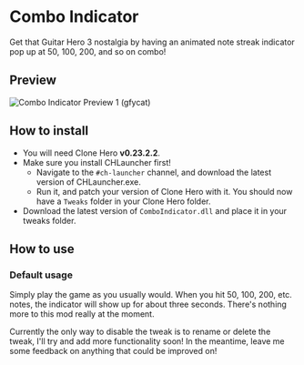 # Combo Indicator
Get that Guitar Hero 3 nostalgia by having an animated note streak indicator pop up at 50, 100, 200, and so on combo!

## Preview
![Combo Indicator Preview 1 (gfycat)](https://giant.gfycat.com/GreenThickIndianrockpython.gif)

## How to install
- You will need Clone Hero **v0.23.2.2**.
- Make sure you install CHLauncher first!
  - Navigate to the `#ch-launcher` channel, and download the latest version of CHLauncher.exe.
  - Run it, and patch your version of Clone Hero with it. You should now have a `Tweaks` folder in your Clone Hero folder.
- Download the latest version of `ComboIndicator.dll` and place it in your tweaks folder.

## How to use
### Default usage
Simply play the game as you usually would. When you hit 50, 100, 200, etc. notes, the indicator will show up for about three seconds. There's nothing more to this mod really at the moment.

Currently the only way to disable the tweak is to rename or delete the tweak, I'll try and add more functionality soon! In the meantime, leave me some feedback on anything that could be improved on!